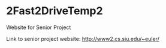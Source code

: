 # 2Fast2DriveTemp2
Website for Senior Project

Link to senior project website: http://www2.cs.siu.edu/~euler/
